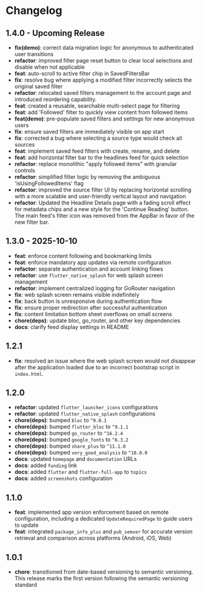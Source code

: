 # Changelog

## 1.4.0 - Upcoming Release

- **fix(demo)**: correct data migration logic for anonymous to authenticated user transitions
- **refactor**: improved filter page reset button to clear local selections and disable when not applicable
- **feat**: auto-scroll to active filter chip in SavedFiltersBar
- **fix**: resolve bug where applying a modified filter incorrectly selects the original saved filter
- **refactor**: relocated saved filters management to the account page and introduced reordering capability.
- **feat**: created a reusable, searchable multi-select page for filtering
- **feat**: add 'Followed' filter to quickly view content from followed items
- **feat(demo)**: pre-populate saved filters and settings for new anonymous users
- **fix**: ensure saved filters are immediately visible on app start
- **fix**: corrected a bug where selecting a source type would check all sources
- **feat**: implement saved feed filters with create, rename, and delete
- **feat**: add horizontal filter bar to the headlines feed for quick selection
- **refactor**: replace monolithic "apply followed items" with granular controls
- **refactor**: simplified filter logic by removing the ambiguous 'isUsingFollowedItems' flag
- **refactor**: improved the source filter UI by replacing horizontal scrolling with a more scalable and user-friendly vertical layout and navigation
- **refactor**:  Updated the Headline Details page with a fading scroll effect for metadata chips and a new style for the 'Continue Reading' button. The main feed's filter icon was removed from the AppBar in favor of the new filter bar.

## 1.3.0 - 2025-10-10

- **feat**: enforce content following and bookmarking limits
- **feat**: enforce mandatory app updates via remote configuration
- **refactor**: separate authentication and account linking flows
- **refactor**: use `flutter_native_splash` for web splash screen management
- **refactor**: implement centralized logging for GoRouter navigation
- **fix**: web splash screen remains visible indefinitely
- **fix**: back button is unresponsive during authentication flow
- **fix**: ensure proper redirection after successful authentication
- **fix**: content limitation bottom sheet overflows on small screens
- **chore(deps)**: update bloc, go_router, and other key dependencies
- **docs**: clarify feed display settings in README
  
## 1.2.1

- **fix**: resolved an issue where the web splash screen would not disappear after the application loaded due to an incorrect bootstrap script in `index.html`.

## 1.2.0

- **refactor**: updated `flutter_launcher_icons` configurations
- **refactor**: updated `flutter_native_splash` configurations
- **chore(deps)**: bumped `bloc` to `^9.0.1`
- **chore(deps)**: bumped `flutter_bloc` to `^9.1.1`
- **chore(deps)**: bumped `go_router` to `^16.2.4`
- **chore(deps)**: bumped `google_fonts` to `^6.3.2`
- **chore(deps)**: bumped `share_plus` to `^11.1.0`
- **chore(deps)**: bumped `very_good_analysis` to `^10.0.0`
- **docs**: updated `homepage` and `documentation` URLs
- **docs**: added `funding` link
- **docs**: added `flutter` and `flutter-full-app` to `topics`
- **docs**: added `screenshots` configuration

## 1.1.0

- **feat**: implemented app version enforcement based on remote configuration, including a dedicated `UpdateRequiredPage` to guide users to update
- **feat**: integrated `package_info_plus` and `pub_semver` for accurate version retrieval and comparison across platforms (Android, iOS, Web)

## 1.0.1

- **chore**: transitioned from date-based versioning to semantic versioning. This release marks the first version following the semantic versioning standard
